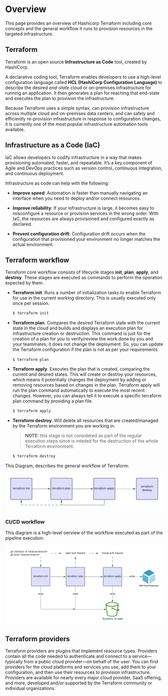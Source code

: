 # Overview

This page provides an overview of Hashicorp Terraform including core concepts and the general workflow it runs to provision resources in the targeted infrastructure.

## Terraform

Terraform is an open source **Infrastructure as Code** tool, created by HashiCorp.

A declarative coding tool, Terraform enables developers to use a high-level configuration language called **HCL (HashiCorp Configuration Language)** to describe the desired *end-state* cloud or on-premises infrastructure for running an application. It then generates a plan for reaching that end-state and executes the plan to provision the infrastructure.

Because Terraform uses a simple syntax, can provision infrastructure across multiple cloud and on-premises data centers, and can safely and efficiently re-provision infrastructure in response to configuration changes, it is currently one of the most popular infrastructure automation tools available.

## Infrastructure as a Code (IaC)

IaC allows developers to codify infrastructure in a way that makes provisioning automated, faster, and repeatable. It’s a key component of Agile and DevOps practices such as version control, continuous integration, and continuous deployment.

Infrastructure as code can help with the following:

  - **Improve speed**: Automation is faster than manually navigating an interface when you need to deploy and/or connect resources.

  - **Improve reliability**: If your infrastructure is large, it becomes easy to misconfigure a resource or provision services in the wrong order. With IaC, the resources are always provisioned and configured exactly as declared.

  - **Prevent configuration drift**: Configuration drift occurs when the configuration that provisioned your environment no longer matches the actual environment.

## Terraform workflow

Terraform core workflow consists of lifecycle stages **init**, **plan**, **apply**, and **destroy**. These stages are executed as commands to perform the operation expected by them.

- **Terraform init**. Runs a number of initialization tasks to enable Terraform for use in the current working directory. This is usually executed only once per session.

    ``` bash
    $ terraform init
    ```

- **Terraform plan**. Compares the desired Terraform state with the current state in the cloud and builds and displays an execution plan for infrastructure creation or destruction. This command is just for the creation of a plan for you to verify/review the work done by you and your teammates; it does not change the deployment. So, you can update the Terraform configuration if the plan is not as per your requirements.

  `$ terraform plan`

- **Terraform apply**. Executes the plan that is created, comparing the current and desired states. This will create or destroy your resources, which means it potentially changes the deployment by adding or removing resources based on changes in the plan. Terraform apply will run the plan command automatically to execute the most recent changes. However, you can always tell it to execute a specific terraform plan command by providing a plan file.

    ``` bash
    $ terraform apply
    ```

- **Terraform destroy**. Will delete all resources that are created/managed by the Terraform environment you are working in.

    > **NOTE:** this stage is not considered as part of the regular execution steps since is inteded for the destruction of the whole Terraform environment.
    ``` bash
    $ terraform destroy
    ```
This Diagram, describes the general workflow of Terraform:

![General Terraform flow](../images/terraform/general-workflow.png)

### CI/CD workflow

This diagram is a high-level oerview of the workflow executed as part of the pipeline execution:

![CI/CD Terraform flow](../images/terraform/ci-cd-workflow.png)


## Terraform providers

Terraform providers are plugins that implement resource types. Providers contain all the code needed to authenticate and connect to a service—typically from a public cloud provider—on behalf of the user. You can find providers for the cloud platforms and services you use, add them to your configuration, and then use their resources to provision infrastructure. Providers are available for nearly every major cloud provider, SaaS offering, and more, developed and/or supported by the Terraform community or individual organizations.